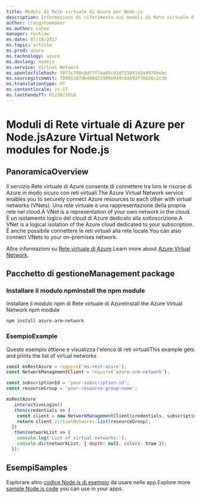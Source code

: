 ```yaml
---
title: Moduli di Rete virtuale di Azure per Node.js
description: Informazioni di riferimento sui moduli di Rete virtuale di Azure per Node.js
author: craigshoemaker
ms.author: cshoe
manager: routlaw
ms.date: 07/18/2017
ms.topic: article
ms.prod: azure
ms.technology: azure
ms.devlang: nodejs
ms.service: Virtual Network
ms.openlocfilehash: f073c700c8df7f7aa05c93d725051d3a9976bebc
ms.sourcegitcommit: 78001187db408d21909e949c8a592f76626c2c3b
ms.translationtype: HT
ms.contentlocale: it-IT
ms.lasthandoff: 01/26/2018
---
```

# <a name="azure-virtual-network-modules-for-nodejs"></a><span data-ttu-id="c6374-103">Moduli di Rete virtuale di Azure per Node.js</span><span class="sxs-lookup"><span data-stu-id="c6374-103">Azure Virtual Network modules for Node.js</span></span>

## <a name="overview"></a><span data-ttu-id="c6374-104">Panoramica</span><span class="sxs-lookup"><span data-stu-id="c6374-104">Overview</span></span>

<span data-ttu-id="c6374-105">Il servizio Rete virtuale di Azure consente di connettere tra loro le risorse di Azure in modo sicuro con reti virtuali.</span><span class="sxs-lookup"><span data-stu-id="c6374-105">The Azure Virtual Network service enables you to securely connect Azure resources to each other with virtual networks (VNets).</span></span> <span data-ttu-id="c6374-106">Una rete virtuale è una rappresentazione della propria rete nel cloud.</span><span class="sxs-lookup"><span data-stu-id="c6374-106">A VNet is a representation of your own network in the cloud.</span></span> <span data-ttu-id="c6374-107">È un isolamento logico del cloud di Azure dedicato alla sottoscrizione.</span><span class="sxs-lookup"><span data-stu-id="c6374-107">A VNet is a logical isolation of the Azure cloud dedicated to your subscription.</span></span> <span data-ttu-id="c6374-108">È anche possibile connettere le reti virtuali alla rete locale.</span><span class="sxs-lookup"><span data-stu-id="c6374-108">You can also connect VNets to your on-premises network.</span></span>

<span data-ttu-id="c6374-109">Altre informazioni su [Rete virtuale di Azure](https://docs.microsoft.com/azure/virtual-network/virtual-networks-overview).</span><span class="sxs-lookup"><span data-stu-id="c6374-109">Learn more about [Azure Virtual Network](https://docs.microsoft.com/azure/virtual-network/virtual-networks-overview).</span></span>

## <a name="management-package"></a><span data-ttu-id="c6374-110">Pacchetto di gestione</span><span class="sxs-lookup"><span data-stu-id="c6374-110">Management package</span></span>

### <a name="install-the-npm-module"></a><span data-ttu-id="c6374-111">Installare il modulo npm</span><span class="sxs-lookup"><span data-stu-id="c6374-111">Install the npm module</span></span>

<span data-ttu-id="c6374-112">Installare il modulo npm di Rete virtuale di Azure</span><span class="sxs-lookup"><span data-stu-id="c6374-112">Install the Azure Virtual Network npm module</span></span>

```bash
npm install azure-arm-network
```

### <a name="example"></a><span data-ttu-id="c6374-113">Esempio</span><span class="sxs-lookup"><span data-stu-id="c6374-113">Example</span></span>

<span data-ttu-id="c6374-114">Questo esempio ottiene e visualizza l'elenco di reti virtuali</span><span class="sxs-lookup"><span data-stu-id="c6374-114">This example gets and prints the list of virtual networks</span></span>

```javascript
const msRestAzure = require('ms-rest-azure');
const NetworkManagementClient = require('azure-arm-network');

const subscriptionId = 'your-subscription-id';
const resourceGroup = 'your-resource-group-name';

msRestAzure
  .interactiveLogin()
  .then(credentials => {
    const client = new NetworkManagementClient(credentials, subscriptionId);
    return client.virtualNetworks.list(resourceGroup);
  })
  .then(networkList => {
    console.log('List of virtual networks:');
    console.dir(networkList, { depth: null, colors: true });
  });

```

## <a name="samples"></a><span data-ttu-id="c6374-115">Esempi</span><span class="sxs-lookup"><span data-stu-id="c6374-115">Samples</span></span>

<span data-ttu-id="c6374-116">Esplorare altro [codice Node.js di esempio](https://azure.microsoft.com/resources/samples/?platform=nodejs) da usare nelle app.</span><span class="sxs-lookup"><span data-stu-id="c6374-116">Explore more [sample Node.js code](https://azure.microsoft.com/resources/samples/?platform=nodejs) you can use in your apps.</span></span>
